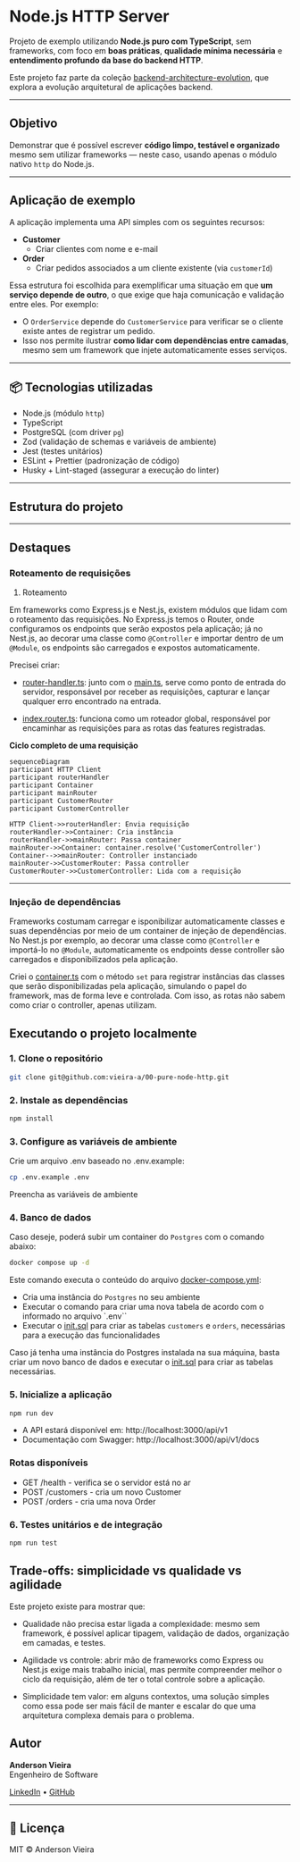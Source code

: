 # Node.js HTTP Server

Projeto de exemplo utilizando **Node.js puro com TypeScript**, sem frameworks, com foco em **boas práticas**, **qualidade mínima necessária** e **entendimento profundo da base do backend HTTP**.

Este projeto faz parte da coleção [backend-architecture-evolution](https://github.com/vieira-a/backend-architecture-evolution), que explora a evolução arquitetural de aplicações backend.

---

## Objetivo

Demonstrar que é possível escrever **código limpo, testável e organizado** mesmo sem utilizar frameworks — neste caso, usando apenas o módulo nativo `http` do Node.js.

---

## Aplicação de exemplo

A aplicação implementa uma API simples com os seguintes recursos:

- **Customer**
  - Criar clientes com nome e e-mail
- **Order**
  - Criar pedidos associados a um cliente existente (via `customerId`)

Essa estrutura foi escolhida para exemplificar uma situação em que **um serviço depende de outro**, o que exige que haja comunicação e validação entre eles. Por exemplo:

- O `OrderService` depende do `CustomerService` para verificar se o cliente existe antes de registrar um pedido.
- Isso nos permite ilustrar **como lidar com dependências entre camadas**, mesmo sem um framework que injete automaticamente esses serviços.

---

## 📦 Tecnologias utilizadas

- Node.js (módulo `http`)
- TypeScript
- PostgreSQL (com driver `pg`)
- Zod (validação de schemas e variáveis de ambiente)
- Jest (testes unitários)
- ESLint + Prettier (padronização de código)
- Husky + Lint-staged (assegurar a execução do linter)

---

## Estrutura do projeto

---

## Destaques

### Roteamento de requisições

1. Roteamento

Em frameworks como Express.js e Nest.js, existem módulos que lidam com o roteamento das requisições. No Express.js temos o Router, onde configuramos os endpoints que serão expostos pela aplicação; já no Nest.js, ao decorar uma classe como `@Controller` e importar dentro de um `@Module`, os endpoints são carregados e expostos automaticamente.

Precisei criar:

- [router-handler.ts](src/router-handler.ts): junto com o [main.ts](src/main.ts), serve como ponto de entrada do servidor, responsável por receber as requisições, capturar e lançar qualquer erro encontrado na entrada.

- [index.router.ts](src/routes/index.router.ts): funciona como um roteador global, responsável por encaminhar as requisições para as rotas das features registradas.

**Ciclo completo de uma requisição**

```mermaid
sequenceDiagram
participant HTTP Client
participant routerHandler
participant Container
participant mainRouter
participant CustomerRouter
participant CustomerController

HTTP Client->>routerHandler: Envia requisição
routerHandler->>Container: Cria instância
routerHandler->>mainRouter: Passa container
mainRouter->>Container: container.resolve('CustomerController')
Container-->>mainRouter: Controller instanciado
mainRouter->>CustomerRouter: Passa controller
CustomerRouter->>CustomerController: Lida com a requisição
```
---

### Injeção de dependências

Frameworks costumam carregar e isponibilizar automaticamente classes e suas dependências por meio de um container de injeção de dependências. No Nest.js por exemplo, ao decorar uma classe como `@Controller` e importá-lo no `@Module`, automaticamente os endpoints desse controller são carregados e disponibilizados pela aplicação. 

Criei o [container.ts](src/dependency-injection/container.ts) com o método `set` para registrar instâncias das classes que serão disponibilizadas pela aplicação, simulando o papel do framework, mas de forma leve e controlada. Com isso, as rotas não sabem como criar o controller, apenas utilizam.

## Executando o projeto localmente

### 1. Clone o repositório

```bash
git clone git@github.com:vieira-a/00-pure-node-http.git
```

### 2. Instale as dependências

```bash
npm install
```

### 3. Configure as variáveis de ambiente

Crie um arquivo .env baseado no .env.example:

```bash
cp .env.example .env
```

Preencha as variáveis de ambiente

### 4. Banco de dados

Caso deseje, poderá subir um container do `Postgres` com o comando abaixo:

```bash
docker compose up -d  
```
Este comando executa o conteúdo do arquivo [docker-compose.yml](docker-compose.yml):

- Cria uma instância do `Postgres` no seu ambiente
- Executar o comando para criar uma nova tabela de acordo com o informado no arquivo `.env``
- Executar o [init.sql](src/database/init.sql) para criar as tabelas `customers` e `orders`, necessárias para a execução das funcionalidades

Caso já tenha uma instância do Postgres instalada na sua máquina, basta criar um novo banco de dados e executar o [init.sql](src/database/init.sql) para criar as tabelas necessárias. 

### 5. Inicialize a aplicação

```bash
npm run dev
```

- A API estará disponível em: http://localhost:3000/api/v1
- Documentação com Swagger: http://localhost:3000/api/v1/docs

### Rotas disponíveis

- GET /health - verifica se o servidor está no ar
- POST /customers - cria um novo Customer
- POST /orders - cria uma nova Order

### 6. Testes unitários e de integração

```bash
npm run test
```

## Trade-offs: simplicidade vs qualidade vs agilidade

Este projeto existe para mostrar que:

- Qualidade não precisa estar ligada a complexidade: mesmo sem framework, é possível aplicar tipagem, validação de dados, organização em camadas, e testes.

- Agilidade vs controle: abrir mão de frameworks como Express ou Nest.js exige mais trabalho inicial, mas permite compreender melhor o ciclo da requisição, além de ter o total controle sobre a aplicação.

- Simplicidade tem valor: em alguns contextos, uma solução simples como essa pode ser mais fácil de manter e escalar do que uma arquitetura complexa demais para o problema.

## Autor

**Anderson Vieira**  
Engenheiro de Software

[LinkedIn](https://www.linkedin.com/in/vieira-a) • [GitHub](https://github.com/vieira-a)

---

## 📄 Licença

MIT © Anderson Vieira
